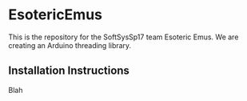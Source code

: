 # EsotericEmus
This is the repository for the SoftSysSp17 team Esoteric Emus. We are creating an Arduino threading library.

## Installation Instructions
Blah

